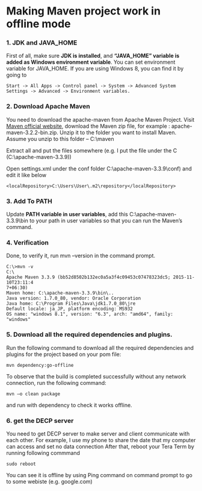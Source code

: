 # Making Maven project work in offline mode

### 1. JDK and JAVA_HOME
First of all, make sure **JDK is installed**, and **“JAVA_HOME” variable is added as Windows environment variable**.
You can set environment variable for JAVA_HOME. If you are using Windows 8, you can find it by going to 
```
Start -> All Apps -> Control panel -> System -> Advanced System Settings -> Advanced -> Environment variables.
```

### 2. Download Apache Maven
You need to download the apache-maven from Apache Maven Project.
Visit [Maven official website](https://maven.apache.org/download.cgi), download the Maven zip file, for example : apache-maven-3.2.2-bin.zip. Unzip it to the folder you want to install Maven.
Assume you unzip to this folder – C:\maven

Extract all and put the files somewhere (e.g. I put the file under the C (C:\apache-maven-3.3.9))

Open settings.xml  under the conf folder C:\apache-maven-3.3.9\conf) and edit it like below
```
<localRepository>C:\Users\User\.m2\repository</localRepository>
```

### 3. Add To PATH
Update **PATH variable in user variables**, add this C:\apache-maven-3.3.9\bin to your path in user variables so that you can run the Maven’s command.

### 4. Verification
Done, to verify it, run mvn –version in the command prompt.

```
C:\>mvn -v
C:\
Apache Maven 3.3.9 (bb52d8502b132ec0a5a3f4c09453c07478323dc5; 2015-11-10T23:11:4
7+06:30)
Maven home: C:\apache-maven-3.3.9\bin\..
Java version: 1.7.0_80, vendor: Oracle Corporation
Java home: C:\Program Files\Java\jdk1.7.0_80\jre
Default locale: ja_JP, platform encoding: MS932
OS name: "windows 8.1", version: "6.3", arch: "amd64", family: "windows"
```

### 5. Download all the required dependencies and plugins.
Run the following command to download all the required dependencies and plugins for the project based on your pom file:
```
mvn dependency:go-offline
```

To observe that the build is completed successfully without any network connection, run the following command: 
```
mvn –o clean package
```

and run with dependency to check it works offline.

### 6. get the DECP server

You need to get DECP server to make server and client communicate with each other.
For example, I use my phone to share the date that my computer can access and set no data connection
After that, reboot your Tera Term by running following commmand 
```
sudo reboot
```
You can see it is offline by using Ping command on command prompt to go to some webiste (e.g. google.com) 
